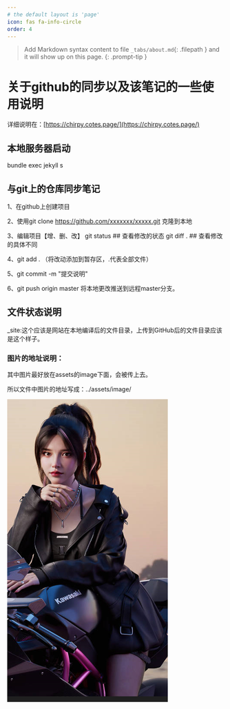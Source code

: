 ```yaml
---
# the default layout is 'page'
icon: fas fa-info-circle
order: 4
---
```

> Add Markdown syntax content to file `_tabs/about.md`{: .filepath } and it will show up on this page.
> {: .prompt-tip }

# 关于github的同步以及该笔记的一些使用说明

详细说明在：[https://chirpy.cotes.page/](https://chirpy.cotes.page/)

## 本地服务器启动

bundle exec jekyll s

## 与git上的仓库同步笔记

1、在github上创建项目

2、使用git clone https://github.com/xxxxxxx/xxxxx.git 克隆到本地

3、编辑项目【增、删、改】
git status   ## 查看修改的状态
git diff .   ## 查看修改的具体不同

4、git add . （将改动添加到暂存区，.代表全部文件）

5、git commit -m "提交说明"

6、git push origin master  将本地更改推送到远程master分支。

## 文件状态说明

_site:这个应该是网站在本地编译后的文件目录，上传到GitHub后的文件目录应该是这个样子。

### 图片的地址说明：

其中图片最好放在assets的image下面，会被传上去。

所以文件中图片的地址写成：../assets/image/

![1690876333028](../assets/image/1690876333028.png)
